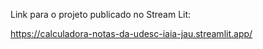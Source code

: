 Link para o projeto publicado no Stream Lit:

https://calculadora-notas-da-udesc-iaia-jau.streamlit.app/
